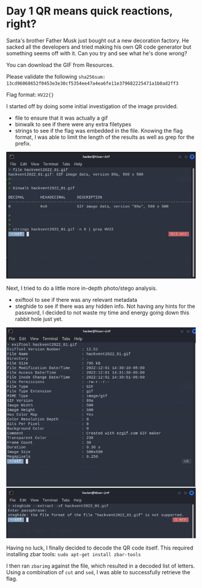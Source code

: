 # Day 1 QR means quick reactions, right?

Santa's brother Father Musk just bought out a new decoration factory. He sacked all the developers and tried making his own QR code generator but something seems off with it. Can you try and see what he's done wrong?

You can download the GIF from Resources.

Please validate the following ```sha256sum: 13cd96068652f0453e3e30cf5354ee47a4ea6fe11e379682225471a1b0ad2ff3```

Flag format: ```HV22{}```

I started off by doing some initial investigation of the image provided.

* file to ensure that it was actually a gif
* binwalk to see if there were any extra filetypes
* strings to see if the flag was embedded in the file.  Knowing the flag format, I was able to limit the length of the results as well as grep for the prefix.

![Screenshot of file, binwalk, strings](screenshot1.png)

Next, I tried to do a little more in-depth photo/stego analysis.

* exiftool to see if there was any relevant metadata
* steghide to see if there was any hidden info.  Not having any hints for the password, I decided to not waste my time and energy going down this rabbit hole just yet.

![Screenshot of exiftool](exiftool.png)
![Screenshot of steghide](steghide.png)

Having no luck, I finally decided to decode the QR code itself.  This required installing zbar tools:
```sudo apt-get install zbar-tools```

I then ran ```zbarimg``` against the file, which resulted in a decoded list of letters.  Using a combination of ```cut``` and ```sed```, I was able to successfully retrieve the flag.
